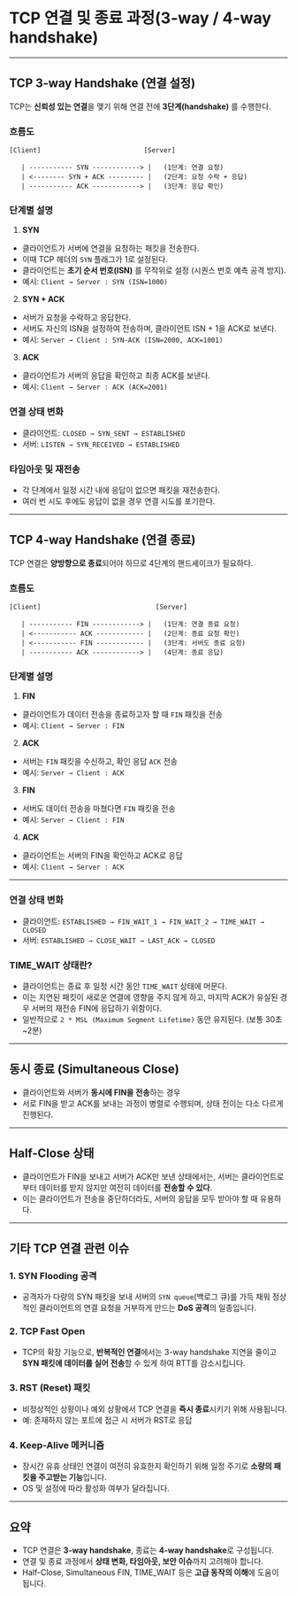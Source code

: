 # TCP 연결 및 종료 과정(3-way / 4-way handshake)

---

## TCP 3-way Handshake (연결 설정)

TCP는 **신뢰성 있는 연결**을 맺기 위해 연결 전에 **3단계(handshake)** 를 수행한다.

### 흐름도

```
[Client]                          [Server]

   | ----------- SYN ------------> |   (1단계: 연결 요청)
   | <-------- SYN + ACK --------- |   (2단계: 요청 수락 + 응답)
   | ----------- ACK ------------> |   (3단계: 응답 확인)
```

### 단계별 설명

1. **SYN**
- 클라이언트가 서버에 연결을 요청하는 패킷을 전송한다.
- 이때 TCP 헤더의 `SYN` 플래그가 1로 설정된다.
- 클라이언트는 **초기 순서 번호(ISN)** 를 무작위로 설정 (시퀀스 번호 예측 공격 방지).
- 예시: `Client → Server : SYN (ISN=1000)`

2. **SYN + ACK**
- 서버가 요청을 수락하고 응답한다.
- 서버도 자신의 ISN을 설정하여 전송하며, 클라이언트 ISN + 1을 ACK로 보낸다.
- 예시: `Server → Client : SYN-ACK (ISN=2000, ACK=1001)`

3. **ACK**
- 클라이언트가 서버의 응답을 확인하고 최종 ACK를 보낸다.
- 예시: `Client → Server : ACK (ACK=2001)`

### 연결 상태 변화

- 클라이언트: `CLOSED → SYN_SENT → ESTABLISHED`
- 서버: `LISTEN → SYN_RECEIVED → ESTABLISHED`

### 타임아웃 및 재전송

- 각 단계에서 일정 시간 내에 응답이 없으면 패킷을 재전송한다.
- 여러 번 시도 후에도 응답이 없을 경우 연결 시도를 포기한다.

---

## TCP 4-way Handshake (연결 종료)

TCP 연결은 **양방향으로 종료**되어야 하므로 4단계의 핸드셰이크가 필요하다.

### 흐름도

```
[Client]                             [Server]

   | ----------- FIN ------------> |   (1단계: 연결 종료 요청)
   | <----------- ACK ------------ |   (2단계: 종료 요청 확인)
   | <----------- FIN ------------ |   (3단계: 서버도 종료 요청)
   | ----------- ACK ------------> |   (4단계: 종료 응답)
```

### 단계별 설명

1. **FIN**
- 클라이언트가 데이터 전송을 종료하고자 할 때 `FIN` 패킷을 전송
- 예시: `Client → Server : FIN`

2. **ACK**
- 서버는 `FIN` 패킷을 수신하고, 확인 응답 `ACK` 전송
- 예시: `Server → Client : ACK`

3. **FIN**
- 서버도 데이터 전송을 마쳤다면 `FIN` 패킷을 전송
- 예시: `Server → Client : FIN`

4. **ACK**
- 클라이언트는 서버의 FIN을 확인하고 ACK로 응답
- 예시: `Client → Server : ACK`

---

### 연결 상태 변화

- 클라이언트: `ESTABLISHED → FIN_WAIT_1 → FIN_WAIT_2 → TIME_WAIT → CLOSED`
- 서버: `ESTABLISHED → CLOSE_WAIT → LAST_ACK → CLOSED`

### TIME_WAIT 상태란?

- 클라이언트는 종료 후 일정 시간 동안 `TIME_WAIT` 상태에 머문다.
- 이는 지연된 패킷이 새로운 연결에 영향을 주지 않게 하고, 마지막 ACK가 유실된 경우 서버의 재전송 FIN에 응답하기 위함이다.
- 일반적으로 `2 * MSL (Maximum Segment Lifetime)` 동안 유지된다. (보통 30초~2분)

---

## 동시 종료 (Simultaneous Close)

- 클라이언트와 서버가 **동시에 FIN을 전송**하는 경우
- 서로 FIN을 받고 ACK를 보내는 과정이 병렬로 수행되며, 상태 전이는 다소 다르게 진행된다.

---

## Half-Close 상태

- 클라이언트가 FIN을 보내고 서버가 ACK만 보낸 상태에서는, 서버는 클라이언트로부터 데이터를 받지 않지만 여전히 데이터를 **전송할 수 있다**.
- 이는 클라이언트가 전송을 중단하더라도, 서버의 응답을 모두 받아야 할 때 유용하다.

---

## 기타 TCP 연결 관련 이슈

### 1. SYN Flooding 공격

- 공격자가 다량의 SYN 패킷을 보내 서버의 `SYN queue`(백로그 큐)를 가득 채워
  정상적인 클라이언트의 연결 요청을 거부하게 만드는 **DoS 공격**의 일종입니다.

### 2. TCP Fast Open

- TCP의 확장 기능으로, **반복적인 연결**에서는 3-way handshake 지연을 줄이고
  **SYN 패킷에 데이터를 실어 전송**할 수 있게 하여 RTT를 감소시킵니다.

### 3. RST (Reset) 패킷

- 비정상적인 상황이나 예외 상황에서 TCP 연결을 **즉시 종료**시키기 위해 사용됩니다.
- 예: 존재하지 않는 포트에 접근 시 서버가 RST로 응답

### 4. Keep-Alive 메커니즘

- 장시간 유휴 상태인 연결이 여전히 유효한지 확인하기 위해
  일정 주기로 **소량의 패킷을 주고받는 기능**입니다.
- OS 및 설정에 따라 활성화 여부가 달라집니다.

---

## 요약

- TCP 연결은 **3-way handshake**, 종료는 **4-way handshake**로 구성됩니다.
- 연결 및 종료 과정에서 **상태 변화, 타임아웃, 보안 이슈**까지 고려해야 합니다.
- Half-Close, Simultaneous FIN, TIME_WAIT 등은 **고급 동작의 이해**에 도움이 됩니다.

